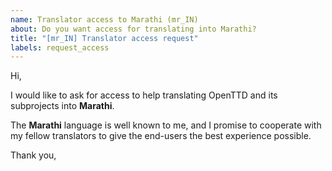 ```yaml
---
name: Translator access to Marathi (mr_IN)
about: Do you want access for translating into Marathi?
title: "[mr_IN] Translator access request"
labels: request_access
---
```


<!-- translator: mr_IN -->
<!-- Please do not edit the header of this template. -->

Hi,

I would like to ask for access to help translating OpenTTD and its subprojects into **Marathi**.

The **Marathi** language is well known to me, and I promise to cooperate with my fellow translators to give the end-users the best experience possible.

<!-- Please do not edit the above message. Do feel free to add a personal note after this line. -->

Thank you,
